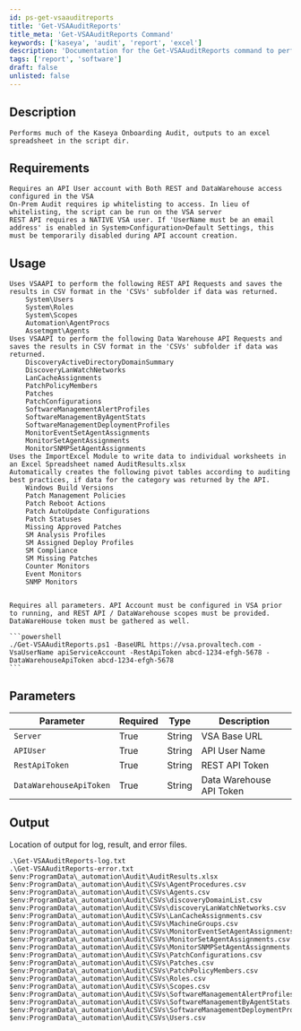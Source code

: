 ```yaml
---
id: ps-get-vsaauditreports
title: 'Get-VSAAuditReports'
title_meta: 'Get-VSAAuditReports Command'
keywords: ['kaseya', 'audit', 'report', 'excel']
description: 'Documentation for the Get-VSAAuditReports command to perform a Kaseya Onboarding Audit and output results to an Excel spreadsheet.'
tags: ['report', 'software']
draft: false
unlisted: false
---
```

## Description
    Performs much of the Kaseya Onboarding Audit, outputs to an excel spreadsheet in the script dir.

## Requirements
    Requires an API User account with Both REST and DataWarehouse access configured in the VSA
    On-Prem Audit requires ip whitelisting to access. In lieu of whitelisting, the script can be run on the VSA server
    REST API requires a NATIVE VSA user. If 'UserName must be an email address' is enabled in System>Configuration>Default Settings, this must be temporarily disabled during API account creation.

## Usage
    Uses VSAAPI to perform the following REST API Requests and saves the results in CSV format in the 'CSVs' subfolder if data was returned.
        System\Users
        System\Roles
        System\Scopes
        Automation\AgentProcs
        Assetmgmt\Agents
    Uses VSAAPI to perform the following Data Warehouse API Requests and saves the results in CSV format in the 'CSVs' subfolder if data was returned.
        DiscoveryActiveDirectoryDomainSummary
        DiscoveryLanWatchNetworks
        LanCacheAssignments
        PatchPolicyMembers
        Patches
        PatchConfigurations
        SoftwareManagementAlertProfiles
        SoftwareManagementByAgentStats
        SoftwareManagementDeploymentProfiles
        MonitorEventSetAgentAssignments
        MonitorSetAgentAssignments
        MonitorSNMPSetAgentAssignments
    Uses the ImportExcel Module to write data to individual worksheets in an Excel Spreadsheet named AuditResults.xlsx
    Automatically creates the following pivot tables according to auditing best practices, if data for the category was returned by the API.
        Windows Build Versions
        Patch Management Policies
        Patch Reboot Actions
        Patch AutoUpdate Configurations
        Patch Statuses
        Missing Approved Patches
        SM Analysis Profiles
        SM Assigned Deploy Profiles
        SM Compliance
        SM Missing Patches
        Counter Monitors
        Event Monitors
        SNMP Monitors


    Requires all parameters. API Account must be configured in VSA prior to running, and REST API / DataWarehouse scopes must be provided. DataWareHouse token must be gathered as well.

    ```powershell
    ./Get-VSAAuditReports.ps1 -BaseURL https://vsa.provaltech.com -VsaUserName apiServiceAccount -RestApiToken abcd-1234-efgh-5678 -DataWarehouseApiToken abcd-1234-efgh-5678
    ```

## Parameters
| Parameter               | Required | Type   | Description              |
| ----------------------- | -------- | ------ | ------------------------ |
| `Server`                | True     | String | VSA Base URL             |
| `APIUser`               | True     | String | API User Name            |
| `RestApiToken`          | True     | String | REST API Token           |
| `DataWarehouseApiToken` | True     | String | Data Warehouse API Token |

## Output
Location of output for log, result, and error files.

    .\Get-VSAAuditReports-log.txt
    .\Get-VSAAuditReports-error.txt
    $env:ProgramData\_automation\Audit\AuditResults.xlsx
    $env:ProgramData\_automation\Audit\CSVs\AgentProcedures.csv
    $env:ProgramData\_automation\Audit\CSVs\Agents.csv
    $env:ProgramData\_automation\Audit\CSVs\discoveryDomainList.csv
    $env:ProgramData\_automation\Audit\CSVs\discoveryLanWatchNetworks.csv
    $env:ProgramData\_automation\Audit\CSVs\LanCacheAssignments.csv
    $env:ProgramData\_automation\Audit\CSVs\MachineGroups.csv
    $env:ProgramData\_automation\Audit\CSVs\MonitorEventSetAgentAssignments.csv
    $env:ProgramData\_automation\Audit\CSVs\MonitorSetAgentAssignments.csv
    $env:ProgramData\_automation\Audit\CSVs\MonitorSNMPSetAgentAssignments.csv
    $env:ProgramData\_automation\Audit\CSVs\PatchConfigurations.csv
    $env:ProgramData\_automation\Audit\CSVs\Patches.csv
    $env:ProgramData\_automation\Audit\CSVs\PatchPolicyMembers.csv
    $env:ProgramData\_automation\Audit\CSVs\Roles.csv
    $env:ProgramData\_automation\Audit\CSVs\Scopes.csv
    $env:ProgramData\_automation\Audit\CSVs\SoftwareManagementAlertProfiles.csv
    $env:ProgramData\_automation\Audit\CSVs\SoftwareManagementByAgentStats.csv
    $env:ProgramData\_automation\Audit\CSVs\SoftwareManagementDeploymentProfiles.csv
    $env:ProgramData\_automation\Audit\CSVs\Users.csv









